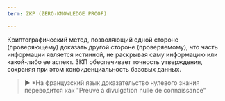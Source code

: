 ```yaml
---
term: ZKP (ZERO-KNOWLEDGE PROOF)

---
```

Криптографический метод, позволяющий одной стороне (проверяющему) доказать другой стороне (проверяемому), что часть информации является истинной, не раскрывая саму информацию или какой-либо ее аспект. ЗКП обеспечивает точность утверждения, сохраняя при этом конфиденциальность базовых данных.

> ► *На французский язык доказательство нулевого знания переводится как "Preuve à divulgation nulle de connaissance"